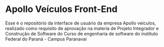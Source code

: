# Apollo Veículos Front-End
Esse é o repositório da interface de usuário da empresa Apollo veículos, realizado como requisito de aprovação na materia de Projeto Integrador e Construção de Software do Curso de engenharia de software do instituto Federal do Paraná - Campus Paranavaí
